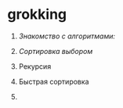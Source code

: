 # grokking

1. *Знакомство с алгоритмами:*

2. *Сортировка выбором*

3. Рекурсия

4. Быстрая сортировка

5. 